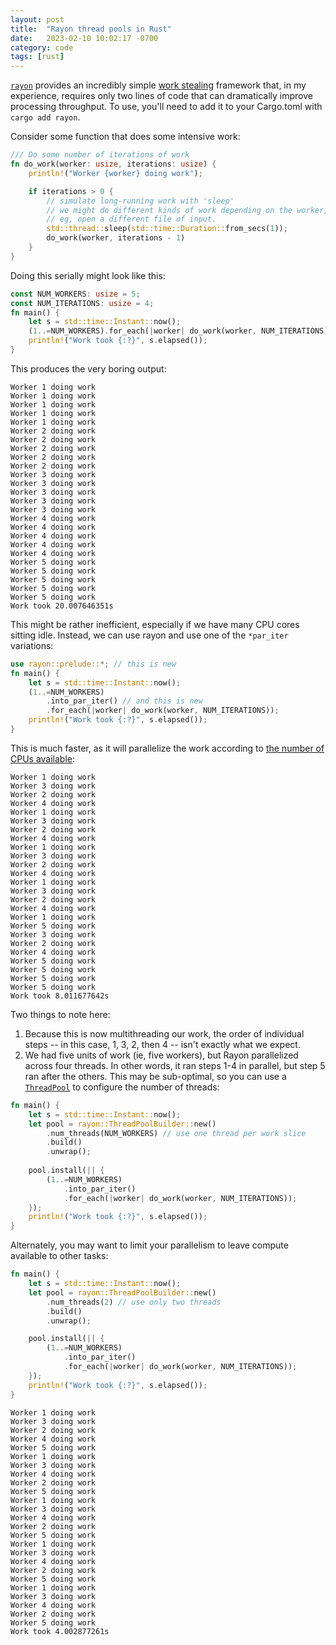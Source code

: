 ```yaml
---
layout: post
title:  "Rayon thread pools in Rust"
date:   2023-02-10 10:02:17 -0700
category: code
tags: [rust]
---
```


[`rayon`](https://docs.rs/rayon/latest/rayon/index.html) provides an incredibly simple [work stealing](https://en.wikipedia.org/wiki/Work_stealing) framework that, in my experience, requires only two lines of code that can dramatically improve processing throughput. To use, you'll need to add it to your Cargo.toml with `cargo add rayon`.

Consider some function that does some intensive work:

```rust
/// Do some number of iterations of work
fn do_work(worker: usize, iterations: usize) {
    println!("Worker {worker} doing work");

    if iterations > 0 {
        // simulate long-running work with 'sleep'
        // we might do different kinds of work depending on the worker,
        // eg, open a different file of input.
        std::thread::sleep(std::time::Duration::from_secs(1));
        do_work(worker, iterations - 1)
    }
}
```

Doing this serially might look like this:

```rust
const NUM_WORKERS: usize = 5;
const NUM_ITERATIONS: usize = 4;
fn main() {
    let s = std::time::Instant::now();
    (1..=NUM_WORKERS).for_each(|worker| do_work(worker, NUM_ITERATIONS));
    println!("Work took {:?}", s.elapsed());
}
```

This produces the very boring output:

```
Worker 1 doing work
Worker 1 doing work
Worker 1 doing work
Worker 1 doing work
Worker 1 doing work
Worker 2 doing work
Worker 2 doing work
Worker 2 doing work
Worker 2 doing work
Worker 2 doing work
Worker 3 doing work
Worker 3 doing work
Worker 3 doing work
Worker 3 doing work
Worker 3 doing work
Worker 4 doing work
Worker 4 doing work
Worker 4 doing work
Worker 4 doing work
Worker 4 doing work
Worker 5 doing work
Worker 5 doing work
Worker 5 doing work
Worker 5 doing work
Worker 5 doing work
Work took 20.007646351s
```

This might be rather inefficient, especially if we have many CPU cores sitting idle. Instead, we can use rayon and use one of the `*par_iter` variations:

```rust
use rayon::prelude::*; // this is new
fn main() {
    let s = std::time::Instant::now();
    (1..=NUM_WORKERS)
        .into_par_iter() // and this is new
        .for_each(|worker| do_work(worker, NUM_ITERATIONS));
    println!("Work took {:?}", s.elapsed());
}
```

This is much faster, as it will parallelize the work according to [the number of CPUs available](https://github.com/rayon-rs/rayon/blob/master/FAQ.md#how-many-threads-will-rayon-spawn):

```
Worker 1 doing work
Worker 3 doing work
Worker 2 doing work
Worker 4 doing work
Worker 1 doing work
Worker 3 doing work
Worker 2 doing work
Worker 4 doing work
Worker 1 doing work
Worker 3 doing work
Worker 2 doing work
Worker 4 doing work
Worker 1 doing work
Worker 3 doing work
Worker 2 doing work
Worker 4 doing work
Worker 1 doing work
Worker 5 doing work
Worker 3 doing work
Worker 2 doing work
Worker 4 doing work
Worker 5 doing work
Worker 5 doing work
Worker 5 doing work
Worker 5 doing work
Work took 8.011677642s
```

Two things to note here:

1. Because this is now multithreading our work, the order of individual steps -- in this case, 1, 3, 2, then 4 -- isn't exactly what we expect.
2. We had five units of work (ie, five workers), but Rayon parallelized across four threads. In other words, it ran steps 1-4 in parallel, but step 5 ran after the others. This may be sub-optimal, so you can use a [`ThreadPool`](https://docs.rs/rayon/1.6.1/rayon/struct.ThreadPool.html) to configure the number of threads:

```rust
fn main() {
    let s = std::time::Instant::now();
    let pool = rayon::ThreadPoolBuilder::new()
        .num_threads(NUM_WORKERS) // use one thread per work slice
        .build()
        .unwrap();
    
    pool.install(|| {
        (1..=NUM_WORKERS)
            .into_par_iter()
            .for_each(|worker| do_work(worker, NUM_ITERATIONS));
    });
    println!("Work took {:?}", s.elapsed());
}
```

Alternately, you may want to limit your parallelism to leave compute available to other tasks:

```rust
fn main() {
    let s = std::time::Instant::now();
    let pool = rayon::ThreadPoolBuilder::new()
        .num_threads(2) // use only two threads
        .build()
        .unwrap();

    pool.install(|| {
        (1..=NUM_WORKERS)
            .into_par_iter()
            .for_each(|worker| do_work(worker, NUM_ITERATIONS));
    });
    println!("Work took {:?}", s.elapsed());
}
```

```
Worker 1 doing work
Worker 3 doing work
Worker 2 doing work
Worker 4 doing work
Worker 5 doing work
Worker 1 doing work
Worker 3 doing work
Worker 4 doing work
Worker 2 doing work
Worker 5 doing work
Worker 1 doing work
Worker 3 doing work
Worker 4 doing work
Worker 2 doing work
Worker 5 doing work
Worker 1 doing work
Worker 3 doing work
Worker 4 doing work
Worker 2 doing work
Worker 5 doing work
Worker 1 doing work
Worker 3 doing work
Worker 4 doing work
Worker 2 doing work
Worker 5 doing work
Work took 4.002877261s
```
